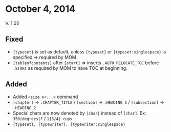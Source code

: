 # October 4, 2014
V. 1.02
## Fixed
- `{typeset}` is set as default, unless `{typeset}` or `{typeset:singlespace}` is specified => required by MOM
- `[tableofcontents]` after `[start]` => inserts `.AUTO_RELOCATE_TOC` before `.START` as required by MOM to have TOC at beginning.

## Added
- Added `<size n<...>` command
- `[chapter]` => `.CHAPTER_TITLE` / `[section]` => `.HEADING 1` / `[subsection]` => `.HEADING 2`
- Special chars are now denoted by `|char|` instead of `[char]`.  Ex: `350|degrees|F`   /  `1|3/4| cups`
- `{typeset}, {typewriter}, {typewriter:singlespace}`
